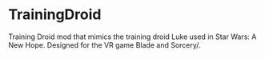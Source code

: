 # TrainingDroid
Training Droid mod that mimics the training droid Luke used in Star Wars: A New Hope. Designed for the VR game Blade and Sorcery/.
